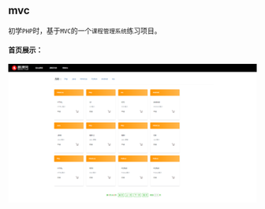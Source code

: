 ## mvc
初学`PHP`时，基于`MVC`的一个`课程管理系统`练习项目。

#### 首页展示：
![index](https://raw.githubusercontent.com/hicolin/mvc/master/images/index.png)

